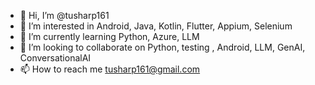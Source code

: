 - 👋 Hi, I’m @tusharp161
- 👀 I’m interested in Android, Java, Kotlin, Flutter, Appium, Selenium
- 🌱 I’m currently learning Python, Azure, LLM 
- 💞️ I’m looking to collaborate on Python, testing , Android, LLM, GenAI, ConversationalAI 
- 📫 How to reach me tusharp161@gmail.com

<!---
tusharp161/tusharp161 is a ✨ special ✨ repository because its `README.md` (this file) appears on your GitHub profile.
You can click the Preview link to take a look at your changes.
--->
